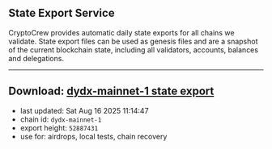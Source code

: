 ## State Export Service
CryptoCrew provides automatic daily state exports for all chains we validate. State export files can be used as genesis files and are a snapshot of the current blockchain state, including all validators, accounts, balances and delegations.

---
**Download: [dydx-mainnet-1 state export](https://dl-tyo.ccvalidators.com/SERVICE/dydx/dydx-mainnet-1_export_52887431.json)**
---

- last updated: Sat Aug 16 2025 11:14:47
- chain id: `dydx-mainnet-1`
- export height: `52887431`
- use for: airdrops, local tests, chain recovery

